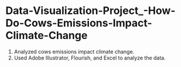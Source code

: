 # Data-Visualization-Project_-How-Do-Cows-Emissions-Impact-Climate-Change
1. Analyzed cows emissions impact climate change. 
2. Used Adobe Illustrator, Flourish, and Excel to analyze the data.
